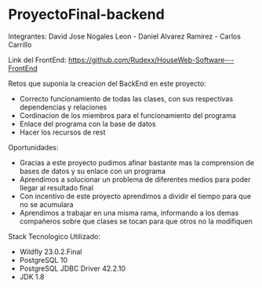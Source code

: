 # ProyectoFinal-backend
Integrantes: David Jose Nogales Leon - Daniel Alvarez Ramirez - Carlos Carrillo

Link del FrontEnd: https://github.com/Rudexx/HouseWeb-Software---FrontEnd

Retos que suponia la creacion del BackEnd en este proyecto:
- Correcto funcionamiento de todas las clases, con sus respectivas dependencias y relaciones
- Cordinacion de los miembros para el funcionamiento del programa
- Enlace del programa con la base de datos
- Hacer los recursos de rest

Oportunidades:
- Gracias a este proyecto pudimos afinar bastante mas la comprension de bases de datos y su enlace con un programa
- Aprendimos a solucionar un problema de diferentes medios para poder llegar al resultado final
- Con incentivo de este proyecto aprendimos a dividir el tiempo para que no se acumulara
- Aprendimos a trabajar en una misma rama, informando a los demas compañeros sobre que clases se tocan para que otros no la modifiquen

Stack Tecnologico Utilizado:
- Wildfly 23.0.2.Final
- PostgreSQL 10
- PostgreSQL JDBC Driver 42.2.10
- JDK 1.8
